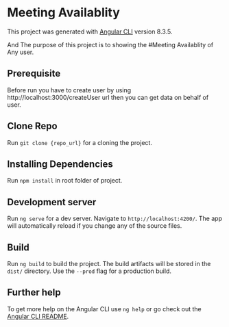 # Meeting Availablity

This project was generated with [Angular CLI](https://github.com/angular/angular-cli) version 8.3.5.

And The purpose of this project is to showing the #Meeting Availablity of Any user. 

## Prerequisite
 Before run you have to create user by using http://localhost:3000/createUser url then you can get data on behalf of user.
 
## Clone Repo

Run `git clone {repo_url}` for a cloning the project.

## Installing Dependencies 

Run `npm install` in root folder of project.

## Development server

Run `ng serve` for a dev server. Navigate to `http://localhost:4200/`. The app will automatically reload if you change any of the source files.


## Build

Run `ng build` to build the project. The build artifacts will be stored in the `dist/` directory. Use the `--prod` flag for a production build.

## Further help

To get more help on the Angular CLI use `ng help` or go check out the [Angular CLI README](https://github.com/angular/angular-cli/blob/master/README.md).

